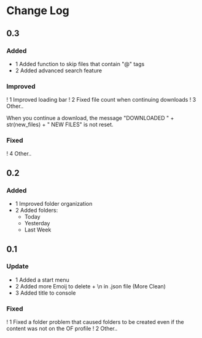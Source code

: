 # Change Log

## 0.3

### Added

+ 1 Added function to skip files that contain "@" tags
+ 2 Added advanced search feature

### Improved

! 1 Improved loading bar
! 2 Fixed file count when continuing downloads
! 3 Other..

When you continue a download, the message "DOWNLOADED " + str(new_files) + " NEW FILES" is not reset.

### Fixed

! 4 Other..

## 0.2

### Added

+ 1 Improved folder organization
+ 2 Added folders:
    - Today
    - Yesterday
    - Last Week

## 0.1

### Update

+ 1 Added a start menu
+ 2 Added more Emoij to delete + \n in .json file (More Clean)
+ 3 Added title to console

### Fixed

! 1 Fixed a folder problem that caused folders to be created even if the content was not on the OF profile
! 2 Other..
